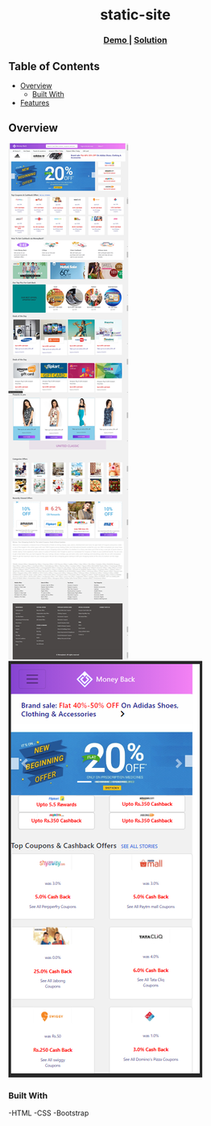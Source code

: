 <h1 align="center">static-site</h1>
<div align="center">
  <h3>
    <a href="https://venky-cs.github.io/static-site/"> 
      Demo
    </a>
    <span> | </span>
    <a href="https://github.com/venky-cs/static-site"> 
      Solution
    </a>
  </h3>
</div>

## Table of Contents

- [Overview](#overview)
  - [Built With](#built-with)
- [Features](#features)

<!-- OVERVIEW -->

## Overview

  <img src="./images/static-site.jpg" alt="Desktop View">
  <img src="./images/static-site-mob.png" alt="Mobile View">


### Built With

<!-- This section should list any major frameworks that you built your project using. Here are a few examples.-->

-HTML
-CSS
-Bootstrap
